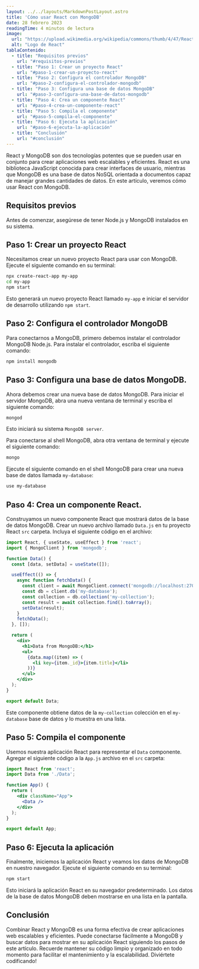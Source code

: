 ```yaml
---
layout: ../../layouts/MarkdownPostLayout.astro
title: 'Cómo usar React con MongoDB'
date: 28 febrero 2023
readingTime: 4 minutos de lectura
image:
  url: "https://upload.wikimedia.org/wikipedia/commons/thumb/4/47/React.svg/800px-React.svg.png"
  alt: "Logo de React"
tablaContenido:
  - title: "Requisitos previos"
    url: "#requisitos-previos"
  - title: "Paso 1: Crear un proyecto React"
    url: "#paso-1-crear-un-proyecto-react"
  - title: "Paso 2: Configura el controlador MongoDB"
    url: "#paso-2-configura-el-controlador-mongodb"
  - title: "Paso 3: Configura una base de datos MongoDB"
    url: "#paso-3-configura-una-base-de-datos-mongodb"
  - title: "Paso 4: Crea un componente React"
    url: "#paso-4-crea-un-componente-react"
  - title: "Paso 5: Compila el componente"
    url: "#paso-5-compila-el-componente"
  - title: "Paso 6: Ejecuta la aplicación"
    url: "#paso-6-ejecuta-la-aplicación"
  - title: "Conclusión"
    url: "#conclusión"
---
```


React y MongoDB son dos tecnologías potentes que se pueden usar en conjunto para crear aplicaciones web escalables y eficientes. React es una biblioteca JavaScript conocida para crear interfaces de usuario, mientras que MongoDB es una base de datos NoSQL orientada a documentos capaz de manejar grandes cantidades de datos. En este artículo, veremos cómo usar React con MongoDB.

## Requisitos previos
Antes de comenzar, asegúrese de tener Node.js y MongoDB instalados en su sistema.

## Paso 1: Crear un proyecto React
Necesitamos crear un nuevo proyecto React para usar con MongoDB. Ejecute el siguiente comando en su terminal:
```bash
npx create-react-app my-app
cd my-app
npm start
```

Esto generará un nuevo proyecto React llamado `my-app` e iniciar el servidor de desarrollo utilizando `npm start`.

## Paso 2: Configura el controlador MongoDB
Para conectarnos a MongoDB, primero debemos instalar el controlador MongoDB Node.js. Para instalar el controlador, escriba el siguiente comando:
```bash
npm install mongodb
```
## Paso 3: Configura una base de datos MongoDB.

Ahora debemos crear una nueva base de datos MongoDB. Para iniciar el servidor MongoDB, abra una nueva ventana de terminal y escriba el siguiente comando:

```bash
mongod
```

Esto iniciará su sistema `MongoDB server`.

Para conectarse al shell MongoDB, abra otra ventana de terminal y ejecute el siguiente comando:
```bash
mongo
```
Ejecute el siguiente comando en el shell MongoDB para crear una nueva base de datos llamada `my-database`:
```bash
use my-database
```

## Paso 4: Crea un componente React.
Construyamos un nuevo componente React que mostrará datos de la base de datos MongoDB. Crear un nuevo archivo llamado `Data.js` en tu proyecto React `src` carpeta. Incluya el siguiente código en el archivo:

```jsx
import React, { useState, useEffect } from 'react';
import { MongoClient } from 'mongodb';

function Data() {
  const [data, setData] = useState([]);

  useEffect(() => {
    async function fetchData() {
      const client = await MongoClient.connect('mongodb://localhost:27017');
      const db = client.db('my-database');
      const collection = db.collection('my-collection');
      const result = await collection.find().toArray();
      setData(result);
    }
    fetchData();
  }, []);

  return (
    <div>
      <h1>Data from MongoDB:</h1>
      <ul>
        {data.map((item) => (
          <li key={item._id}>{item.title}</li>
        ))}
      </ul>
    </div>
  );
}

export default Data;
```

Este componente obtiene datos de la `my-collection` colección en el `my-database` base de datos y lo muestra en una lista.

## Paso 5: Compila el componente
Usemos nuestra aplicación React para representar el `Data` componente. Agregar el siguiente código a la `App.js` archivo en el `src` carpeta:
```jsx
import React from 'react';
import Data from './Data';

function App() {
  return (
    <div className="App">
      <Data />
    </div>
  );
}

export default App;
```
## Paso 6: Ejecuta la aplicación
Finalmente, iniciemos la aplicación React y veamos los datos de MongoDB en nuestro navegador. Ejecute el siguiente comando en su terminal:
```bash
npm start
```
Esto iniciará la aplicación React en su navegador predeterminado. Los datos de la base de datos MongoDB deben mostrarse en una lista en la pantalla.

## Conclusión
Combinar React y MongoDB es una forma efectiva de crear aplicaciones web escalables y eficientes. Puede conectarse fácilmente a MongoDB y buscar datos para mostrar en su aplicación React siguiendo los pasos de este artículo. Recuerde mantener su código limpio y organizado en todo momento para facilitar el mantenimiento y la escalabilidad. Diviértete codificando!
